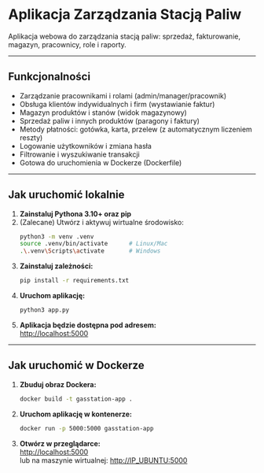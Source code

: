 # Aplikacja Zarządzania Stacją Paliw

Aplikacja webowa do zarządzania stacją paliw: sprzedaż, fakturowanie, magazyn, pracownicy, role i raporty.

---

## Funkcjonalności

- Zarządzanie pracownikami i rolami (admin/manager/pracownik)
- Obsługa klientów indywidualnych i firm (wystawianie faktur)
- Magazyn produktów i stanów (widok magazynowy)
- Sprzedaż paliw i innych produktów (paragony i faktury)
- Metody płatności: gotówka, karta, przelew (z automatycznym liczeniem reszty)
- Logowanie użytkowników i zmiana hasła
- Filtrowanie i wyszukiwanie transakcji
- Gotowa do uruchomienia w Dockerze (Dockerfile)

---

## Jak uruchomić lokalnie

1. **Zainstaluj Pythona 3.10+ oraz pip**
2. (Zalecane) Utwórz i aktywuj wirtualne środowisko:
    ```bash
    python3 -m venv .venv
    source .venv/bin/activate      # Linux/Mac
    .\.venv\Scripts\activate       # Windows
    ```
3. **Zainstaluj zależności:**
    ```bash
    pip install -r requirements.txt
    ```
4. **Uruchom aplikację:**
    ```bash
    python3 app.py
    ```
5. **Aplikacja będzie dostępna pod adresem:**  
   [http://localhost:5000](http://localhost:5000)

---

## Jak uruchomić w Dockerze

1. **Zbuduj obraz Dockera:**
    ```bash
    docker build -t gasstation-app .
    ```
2. **Uruchom aplikację w kontenerze:**
    ```bash
    docker run -p 5000:5000 gasstation-app
    ```
3. **Otwórz w przeglądarce:**  
   [http://localhost:5000](http://localhost:5000)  
   lub na maszynie wirtualnej: [http://IP_UBUNTU:5000](http://IP_UBUNTU:5000)